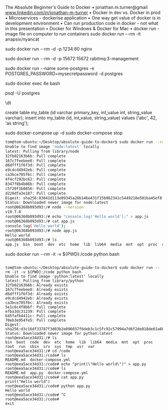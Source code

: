 The Absolute Beginner's Guide to Docker
 • jonathan.m.turner@gmail
www.linkedin.com/in/jonathan-m-turner
 • Docker in dev vs. Docker in prod
 • Microservices - dockerise application
 • One way get value of docker is in development environment
 • Can run production code in docker - not what in this presentation
 • Docker for Windows & Docker for Mac
 • docker run - image file on computer to run containers
sudo docker run --rm -it anapsix/nyancat

sudo docker run --rm -d -p 1234:80 nginx

sudo docker run --rm -d -p 15672:15672 rabitmq:3-management

sudo docker run --name some-postgres -e POSTGRES_PASSWORD=mysecretpassword -d postgres

sudo docker exec 4e bash

psql -U postgres

\dt

create table my_table (id varchar primary_key, int_value int, string_value varchar);
insert into my_table (id, int_value, string_value) values ('abc', 42, 'as string');

sudo docker-compose up -d
sudo docker-compose stop

```bash
tom@tom-ubuntu:~/Desktop/absolute-guide-to-docker$ sudo docker run --rm -it node bash
Unable to find image 'node:latest' locally
latest: Pulling from library/node
32fb02163b6b: Pull complete 
167c7feebee8: Pull complete 
d6dfff1f6f3d: Pull complete 
e9cdcd4942eb: Pull complete 
ca3bce705f6c: Pull complete 
4f4cf292bc62: Pull complete 
8347f8b4b86b: Pull complete 
c5f20f1b0856: Pull complete 
d220dfa3e187: Pull complete 
Digest: sha256:83841d113e09345a28b146e431f15b062341c5449218e501ba45ef8f9cff6049
Status: Downloaded newer image for node:latest
root@06368b093d93:/# node --version
v19.7.0
root@06368b093d93:/# echo "console.log('Hello world');" > app.js
root@06368b093d93:/# cat app.js
console.log('Hello world');
root@06368b093d93:/# node app.js
Hello world
root@06368b093d93:/# ls
app.js	bin  boot  dev	etc  home  lib	lib64  media  mnt  opt	proc  root  run  sbin  srv  sys  tmp  usr  var
```

sudo docker run --rm -it -v ${PWD}:/code python bash

```

tom@tom-ubuntu:~/Desktop/absolute-guide-to-docker$ sudo docker run --rm -it -v ${PWD}:/code python bash
Unable to find image 'python:latest' locally
latest: Pulling from library/python
32fb02163b6b: Already exists 
167c7feebee8: Already exists 
d6dfff1f6f3d: Already exists 
e9cdcd4942eb: Already exists 
ca3bce705f6c: Already exists 
5e1c6c4f8bbf: Pull complete 
efba3dc31239: Pull complete 
b45fafb4411c: Pull complete 
70eb3e954fe5: Pull complete 
Digest: sha256:d3c16df33787f3d03b2e096037f6deb3c1c5fc92c57994a7d6f2de018de01a6b
Status: Downloaded newer image for python:latest
root@eea5ace34d31:/# ls
bin  boot  code  dev  etc  home  lib  lib64  media  mnt  opt  proc  root  run  sbin  srv  sys  tmp  usr  var
root@eea5ace34d31:/# cd /code
root@eea5ace34d31:/code# ls
README.md  docker-compose.yml
root@eea5ace34d31:/code# echo "print(\"Hello world\")" > app.py
root@eea5ace34d31:/code# ls
README.md  app.py  docker-compose.yml
root@eea5ace34d31:/code# cat app.py
print("Hello world")
root@eea5ace34d31:/code# python app.py
Hello world
root@eea5ace34d31:/code# ^C
root@eea5ace34d31:/code# 
exit

```



